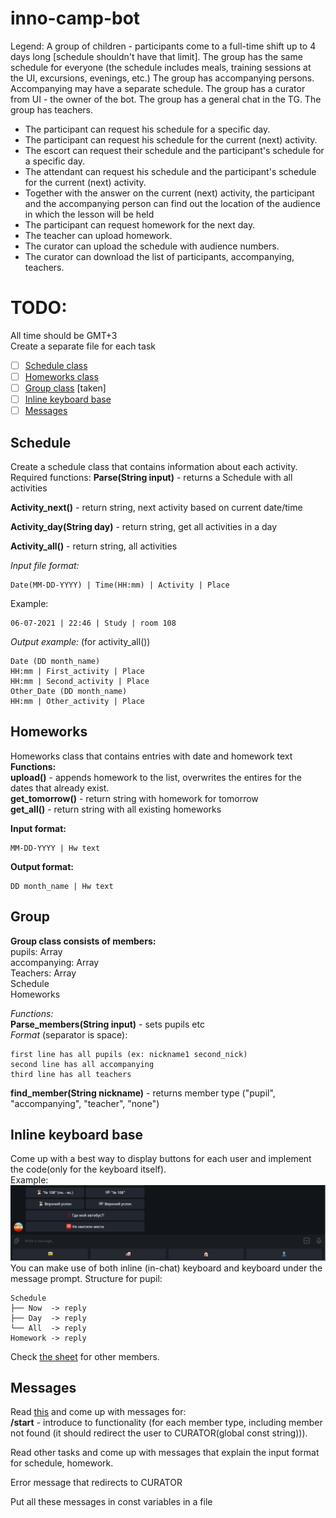 # inno-camp-bot

Legend: A group of children - participants come to a full-time shift up to 4 days long [schedule shouldn't have that limit]. The group has the same schedule for everyone (the schedule includes meals, training sessions at the UI, excursions, evenings, etc.) The group has accompanying persons. Accompanying may have a separate schedule. The group has a curator from UI - the owner of the bot. The group has a general chat in the TG. The group has teachers.

- The participant can request his schedule for a specific day.
- The participant can request his schedule for the current (next) activity.
- The escort can request their schedule and the participant's schedule for a specific day.
- The attendant can request his schedule and the participant's schedule for the current (next) activity.
- Together with the answer on the current (next) activity, the participant and the accompanying person can find out the location of the audience in which the lesson will be held
- The participant can request homework for the next day.
- The teacher can upload homework.
- The curator can upload the schedule with audience numbers.
- The curator can download the list of participants, accompanying, teachers.



# TODO:
All time should be GMT+3 \
Create a separate file for each task

- [ ] [Schedule class](#schedule)
- [ ] [Homeworks class](#homeworks)
- [ ] [Group class](#group) [taken]
- [ ] [Inline keyboard base](#inline-keyboard-base)
- [ ] [Messages](#messages)

## Schedule

Create a schedule class that contains information about each activity.
Required functions:
**Parse(String input)** - returns a Schedule with all activities

**Activity_next()** - return string, next activity based on current date/time

**Activity_day(String day)** - return string, get all activities in a day

**Activity_all()** - return string, all activities

*Input file format:*
```
Date(MM-DD-YYYY) | Time(HH:mm) | Activity | Place
```
Example:
```
06-07-2021 | 22:46 | Study | room 108
```

*Output example:* (for activity_all())
```
Date (DD month_name) 
HH:mm | First_activity | Place
HH:mm | Second_activity | Place
Other_Date (DD month_name) 
HH:mm | Other_activity | Place
```

## Homeworks

Homeworks class that contains entries with date and homework text \
**Functions:** \
**upload()** - appends homework to the list, overwrites the entires for the dates that already exist. \
**get_tomorrow()** - return string with homework for tomorrow \
**get_all()** - return string with all existing homeworks

**Input format:**
```
MM-DD-YYYY | Hw text
```

**Output format:**
```
DD month_name | Hw text
```

## Group
**Group class consists of members:**\
pupils: Array\
accompanying: Array\
Teachers: Array\
Schedule\
Homeworks

*Functions:*\
**Parse_members(String input)** - sets pupils etc \
*Format* (separator is space):
```
first line has all pupils (ex: nickname1 second_nick)
second line has all accompanying
third line has all teachers
```

**find_member(String nickname)** - returns member type ("pupil", "accompanying", "teacher", "none")

## Inline keyboard base

Come up with a best way to display buttons for each user
and implement the code(only for the keyboard itself).\
Example: 
![example](./resources/example2.png)
You can make use of both inline (in-chat) keyboard and keyboard under the message prompt.
Structure for pupil:
```
Schedule
├── Now  -> reply
├── Day  -> reply
└── All  -> reply
Homework -> reply
```
Check [the sheet](#inno-camp-bot) for other members.

## Messages
Read [this](#inno-camp-bot) and come up with messages for:\
**/start** - introduce to functionality (for each member type,
including member not found (it should redirect the user to CURATOR(global const string))).

Read other tasks and come up with messages that explain the input
format for schedule, homework.

Error message that redirects to CURATOR 

Put all these messages in const variables in a file


